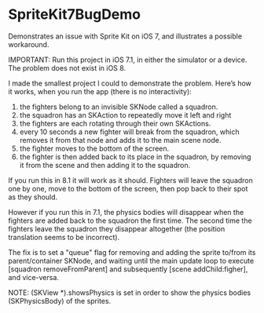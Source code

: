 # SpriteKit7BugDemo
Demonstrates an issue with Sprite Kit on iOS 7, and illustrates a possible workaround.

IMPORTANT: Run this project in iOS 7.1, in either the simulator or a device. The problem does not exist in iOS 8.


I made the smallest project I could to demonstrate the problem. Here’s how it works, when you run the app (there is no interactivity):

1) the fighters belong to an invisible SKNode called a squadron.
2) the squadron has an SKAction to repeatedly move it left and right
3) the fighters are each rotating through their own SKActions.
4) every 10 seconds a new fighter will break from the squadron, which removes it from that node and adds it to the main scene node.
5) the fighter moves to the bottom of the screen.
6) the fighter is then added back to its place in the squadron, by removing it from the scene and then adding it to the squadron.

If you run this in 8.1 it will work as it should. Fighters will leave the squadron one by one, move to the bottom of the screen, then pop back to their spot as they should. 

However if you run this in 7.1, the physics bodies will disappear when the fighters are added back to the squadron the first time. The second time the fighters leave the squadron they disappear altogether (the position translation seems to be incorrect).

The fix is to set a "queue" flag for removing and adding the sprite to/from its parent/container SKNode, and waiting until the main update loop to execute [squadron removeFromParent] and subsequently [scene addChild:figher], and vice-versa.



NOTE: (SKView *).showsPhysics is set in order to show the physics bodies (SKPhysicsBody) of the sprites.
